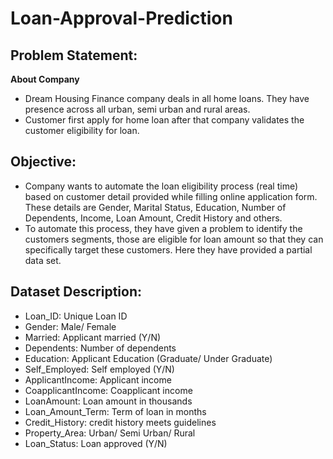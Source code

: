 # Loan-Approval-Prediction

## Problem Statement:

**About Company**
- Dream Housing Finance company deals in all home loans. They have presence across all urban, semi urban and rural areas.
- Customer first apply for home loan after that company validates the customer eligibility for loan.

## Objective:
- Company wants to automate the loan eligibility process (real time) based on customer detail provided while filling online application form. These details are Gender, Marital Status, Education, Number of Dependents, Income, Loan Amount, Credit History and others. 
- To automate this process, they have given a problem to identify the customers segments, those are eligible for loan amount so that they can specifically target these customers. Here they have provided a partial data set.

## Dataset Description:

- Loan_ID: Unique Loan ID
- Gender: Male/ Female
- Married: Applicant married (Y/N)
- Dependents: Number of dependents
- Education: Applicant Education (Graduate/ Under Graduate)
- Self_Employed: Self employed (Y/N)
- ApplicantIncome: Applicant income
- CoapplicantIncome: Coapplicant income
- LoanAmount: Loan amount in thousands
- Loan_Amount_Term: Term of loan in months
- Credit_History: credit history meets guidelines
- Property_Area: Urban/ Semi Urban/ Rural
- Loan_Status: Loan approved (Y/N)
